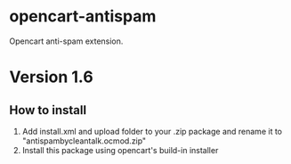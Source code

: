 # opencart-antispam
Opencart anti-spam extension.
# Version 1.6

## How to install

1) Add install.xml and upload folder to your .zip package and rename it to "antispambycleantalk.ocmod.zip"
2) Install this package using opencart's build-in installer
